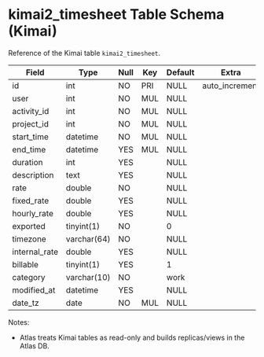 # kimai2_timesheet Table Schema (Kimai)

Reference of the Kimai table `kimai2_timesheet`.

| Field | Type | Null | Key | Default | Extra |
|-------|------|------|-----|---------|-------|
| id | int | NO | PRI | NULL | auto_increment |
| user | int | NO | MUL | NULL |  |
| activity_id | int | NO | MUL | NULL |  |
| project_id | int | NO | MUL | NULL |  |
| start_time | datetime | NO | MUL | NULL |  |
| end_time | datetime | YES | MUL | NULL |  |
| duration | int | YES |  | NULL |  |
| description | text | YES |  | NULL |  |
| rate | double | NO |  | NULL |  |
| fixed_rate | double | YES |  | NULL |  |
| hourly_rate | double | YES |  | NULL |  |
| exported | tinyint(1) | NO |  | 0 |  |
| timezone | varchar(64) | NO |  | NULL |  |
| internal_rate | double | YES |  | NULL |  |
| billable | tinyint(1) | YES |  | 1 |  |
| category | varchar(10) | NO |  | work |  |
| modified_at | datetime | YES |  | NULL |  |
| date_tz | date | NO | MUL | NULL |  |

Notes:
- Atlas treats Kimai tables as read-only and builds replicas/views in the Atlas DB.

